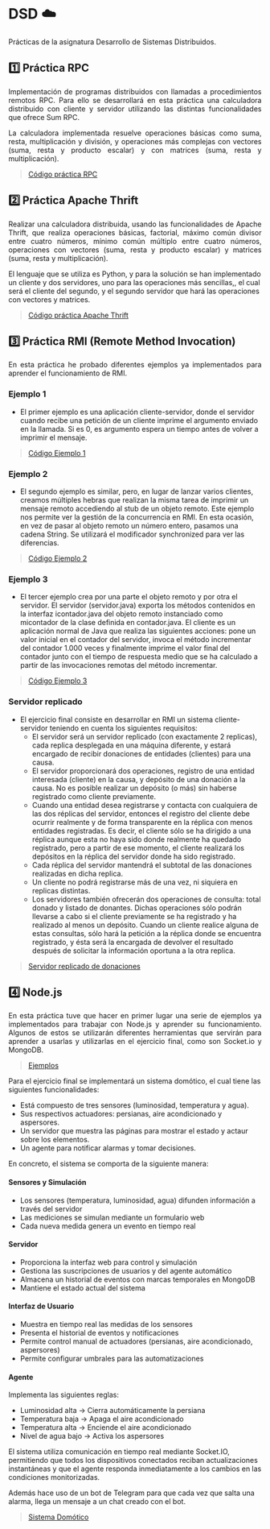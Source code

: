 # DSD ☁️
Prácticas de la asignatura Desarrollo de Sistemas Distribuidos.

## :one: Práctica RPC
<p align="justify">
Implementación de programas distribuidos con llamadas a procedimientos remotos RPC. Para ello se desarrollará en esta práctica una calculadora distribuido con cliente y servidor utilizando las distintas funcionalidades que ofrece Sum RPC.
</p>

<p align="justify">
La calculadora implementada resuelve operaciones básicas como suma, resta, multiplicación y división, y operaciones más complejas con vectores (suma, resta y producto escalar) y con matrices (suma, resta y multiplicación).
</p>

> [Código práctica RPC](https://github.com/javier-23/DSD/tree/06ee78666559a2578d748e762c113f442b51fc67/P2 "Código práctica")

## 2️⃣ Práctica Apache Thrift
<p align="justify">
Realizar una calculadora distribuida, usando las funcionalidades de Apache Thrift, que realiza operaciones básicas, factorial, máximo común divisor entre cuatro números, mínimo común múltiplo entre cuatro números, operaciones con vectores (suma, resta y producto escalar) y matrices (suma, resta y multiplicación).

El lenguaje que se utiliza es Python, y para la solución se han implementado un cliente y dos servidores, uno para las operaciones más sencillas,, el cual será el cliente del segundo, y el segundo servidor que hará las operaciones con vectores y matrices.
</p>

>[Código práctica Apache Thrift](https://github.com/javier-23/DSD/tree/3647db5ecfaeb9fd5fbcd2207f9f9fafbe90f3f7/P3)

## 3️⃣ Práctica RMI (Remote Method Invocation)
<p align="justify">
En esta práctica he probado diferentes ejemplos ya implementados para aprender el funcionamiento de RMI. 

### Ejemplo 1
- El primer ejemplo es una aplicación cliente-servidor, donde el servidor cuando recibe una petición de un cliente imprime el argumento enviado en la llamada. Si es 0, es argumento espera un tiempo antes de volver a imprimir el mensaje.
>[Código Ejemplo 1](https://github.com/javier-23/DSD/tree/701f26e3b44501268ee475bfc9def5dd24931953/P4/Ejemplo1)

### Ejemplo 2
- El segundo ejemplo es similar, pero, en lugar de lanzar varios clientes, creamos múltiples hebras que realizan la misma tarea de imprimir un mensaje remoto accediendo al stub de un objeto remoto. Este ejemplo nos permite ver la gestión de la concurrencia en RMI. En esta ocasión, en vez de pasar al objeto remoto un número entero, pasamos una cadena String. Se utilizará el modificador synchronized para ver las diferencias.
>[Código Ejemplo 2](https://github.com/javier-23/DSD/tree/701f26e3b44501268ee475bfc9def5dd24931953/P4/Ejemplo2)

### Ejemplo 3
- El tercer ejemplo crea por una parte el objeto remoto y por otra el servidor. El servidor (servidor.java) exporta los métodos contenidos en la interfaz icontador.java del objeto remoto instanciado como micontador de la clase definida en contador.java.
El cliente es un aplicación normal de Java que realiza las siguientes acciones: pone un valor inicial en el contador del servidor, invoca el método incrementar del contador 1.000 veces y finalmente imprime el valor final del contador junto con el tiempo de respuesta medio que se ha calculado a partir de las invocaciones remotas del método incrementar.
>[Código Ejemplo 3](https://github.com/javier-23/DSD/tree/701f26e3b44501268ee475bfc9def5dd24931953/P4/Ejemplo3)

### Servidor replicado
- El ejercicio final consiste en desarrollar en RMI un sistema cliente-servidor teniendo en cuenta los siguientes requisitos:
    - El servidor será un servidor replicado (con exactamente 2 replicas), cada replica desplegada en una máquina diferente, y estará encargado de recibir donaciones de entidades (clientes) para una causa.
    - El servidor proporcionará dos operaciones, registro de una entidad interesada (cliente) en la causa, y depósito de una donación a la causa. No es posible realizar un depósito (o más) sin haberse registrado como cliente previamente.
    - Cuando una entidad desea registrarse y contacta con cualquiera de las dos réplicas del servidor, entonces el registro del cliente debe ocurrir realmente y de forma transparente en la réplica con menos entidades registradas. Es decir, el cliente sólo se ha dirigido a una réplica aunque esta no haya sido donde realmente ha quedado registrado, pero a partir de ese momento, el cliente realizará los depósitos en la réplica del servidor donde ha sido registrado.
    - Cada réplica del servidor mantendrá el subtotal de las donaciones realizadas en dicha replica.
    - Un cliente no podrá registrarse más de una vez, ni siquiera en replicas distintas.
    - Los servidores también ofrecerán dos operaciones de consulta: total donado y listado de donantes. Dichas operaciones sólo podrán llevarse a cabo si el cliente previamente se ha registrado y ha realizado al menos un depósito. Cuando un cliente realice alguna de estas consultas, sólo hará la petición a la réplica donde se encuentra registrado, y ésta será la encargada de devolver el resultado después de solicitar la información oportuna a la otra replica.

>[Servidor replicado de donaciones](https://github.com/javier-23/DSD/tree/701f26e3b44501268ee475bfc9def5dd24931953/P4/Ejercicio)

</p>

## 4️⃣ Node.js
<p align="justify">
En esta práctica tuve que hacer en primer lugar una serie de ejemplos ya implementados para trabajar con Node.js y aprender su funcionamiento. Algunos de estos se utilizarán diferentes herramientas que servirán para aprender a usarlas y utilizarlas en el ejercicio final, como son Socket.io y MongoDB.

>[Ejemplos](https://github.com/javier-23/DSD/tree/701f26e3b44501268ee475bfc9def5dd24931953/P5-Nodejs/Ejemplos)

Para el ejercicio final se implementará un sistema domótico, el cual tiene las siguientes funcionalidades:
- Está compuesto de tres sensores (luminosidad, temperatura y agua).
- Sus respectivos actuadores: persianas, aire acondicionado y aspersores.
- Un servidor que muestra las páginas para mostrar el estado y actaur sobre los elementos.
- Un agente para notificar alarmas y tomar decisiones.

En concreto, el sistema se comporta de la siguiente manera:

#### Sensores y Simulación
- Los sensores (temperatura, luminosidad, agua) difunden información a través del servidor
- Las mediciones se simulan mediante un formulario web
- Cada nueva medida genera un evento en tiempo real

#### Servidor
- Proporciona la interfaz web para control y simulación
- Gestiona las suscripciones de usuarios y del agente automático
- Almacena un historial de eventos con marcas temporales en MongoDB
- Mantiene el estado actual del sistema

#### Interfaz de Usuario
- Muestra en tiempo real las medidas de los sensores
- Presenta el historial de eventos y notificaciones
- Permite control manual de actuadores (persianas, aire acondicionado, aspersores)
- Permite configurar umbrales para las automatizaciones

#### Agente
Implementa las siguientes reglas:

- Luminosidad alta → Cierra automáticamente la persiana
- Temperatura baja → Apaga el aire acondicionado
- Temperatura alta → Enciende el aire acondicionado
- Nivel de agua bajo → Activa los aspersores

El sistema utiliza comunicación en tiempo real mediante Socket.IO, permitiendo que todos los dispositivos conectados reciban actualizaciones instantáneas y que el agente responda inmediatamente a los cambios en las condiciones monitorizadas.

Además hace uso de un bot de Telegram para que cada vez que salta una alarma, llega un mensaje a un chat creado con el bot.

>[Sistema Domótico](https://github.com/javier-23/DSD/tree/701f26e3b44501268ee475bfc9def5dd24931953/P5-Nodejs/Ejercicio)

</p>

